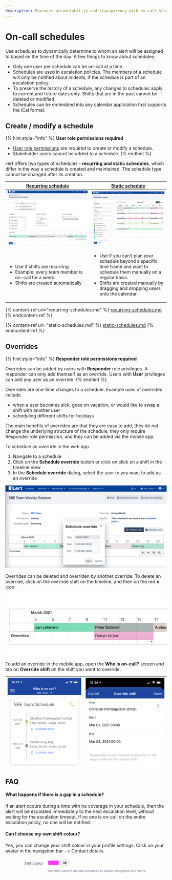 ```yaml
---
description: Maximize accountability and transparency with on-call schedules
---
```


# On-call schedules

Use schedules to dynamically determine to whom an alert will be assigned to based on the time of the day. A few things to know about schedules:

* Only one user per schedule can be on-call at a time.
* Schedules are used in escalation policies. The members of a schedule will only be notified about inidents, if the schedule is part of an escalation policy.
* To preserve the history of a schedule, any changes to schedules apply to current and future dates only. Shifts that are in the past cannot be deleted or modified.
* Schedules can be embedded into any calendar application that supports the iCal format.

## Create / modify a schedule

{% hint style="info" %}
**User role permissions required**

* [User role permissions](../../user-administration/user-roles-and-permissions.md) are required to create or modify a schedule.
* Stakeholder users cannot be added to a schedule.
{% endhint %}

ilert offers two types of schedules - **recurring and static schedules**, which differ in the way a schedule is created and maintained. The schedule type cannot be changed after its creation.

| [Recurring schedule](recurring-schedules.md)                                                                                                      | [Static schedule](static-schedules.md)                                                                                                                                                                                         |
| ------------------------------------------------------------------------------------------------------------------------------------------------- | ------------------------------------------------------------------------------------------------------------------------------------------------------------------------------------------------------------------------------ |
| <img src="../../.gitbook/assets/image (28).png" alt="" data-size="original">                                                                      | <img src="../../.gitbook/assets/image (27).png" alt="" data-size="original">                                                                                                                                                   |
| <ul><li>Use if shifts are recurring.</li><li>Example: every team member is on-call for a week.</li><li>Shifts are created automatically</li></ul> | <ul><li>Use if you can’t plan your schedule beyond a specific time frame and want to schedule them manually on a regular basis.</li><li>Shifts are created manually by dragging and dropping users onto the calendar</li></ul> |

{% content-ref url="recurring-schedules.md" %}
[recurring-schedules.md](recurring-schedules.md)
{% endcontent-ref %}

{% content-ref url="static-schedules.md" %}
[static-schedules.md](static-schedules.md)
{% endcontent-ref %}

## Overrides

{% hint style="info" %}
**Responder role permissions required**

Overrides can be added by users with **Responder** role privileges. A responder can only add themself as an override. Users with **User** privileges can add any user as an override.
{% endhint %}

Overrides are one-time changes to a schedule. Example uses of overrides include

* when a user becomes sick, goes on vacation, or would like to swap a shift with another user
* scheduling different shifts for holidays

The main benefits of overrides are that they are easy to add, they do not change the underlying structure of the schedule, they only require Responder role permission, and they can be added via the mobile app.

To schedule an override in the web app

1. Navigate to a schedule
2. Click on the **Schedule override** button or click on click on a shift in the timeline view
3. In the **Schedule override** dialog, select the user to you want to add as an override

![](<../../.gitbook/assets/image (30) (1).png>)

Overrides can be deleted and overriden by another override. To delete an override, click on the override shift on the timeline, and then on the red **x** icon:

![](<../../.gitbook/assets/image (31).png>)

To add an override in the mobile app, open the **Who is on-call?** screen and tap on **Override shift** on the shift you want to override.

| <img src="../../.gitbook/assets/image (32).png" alt="" data-size="original"> | <img src="../../.gitbook/assets/image (33).png" alt="" data-size="original"> |
| :--------------------------------------------------------------------------: | :--------------------------------------------------------------------------: |

## FAQ

#### What happens if there is a gap in a schedule?

If an alert occurs during a time with no coverage in your schedule, then the alert will be escalated immediately to the next escalation level, without waiting for the escalation timeout. If no one is on-call on the entire escalation policy, no one will be notified.

#### Can I choose my own shift colour?

Yes, you can change your shift colour in your profile settings. Click on your avatar in the navigation bar --> Contact details.

<figure><img src="../../.gitbook/assets/image (2) (2).png" alt=""><figcaption></figcaption></figure>
